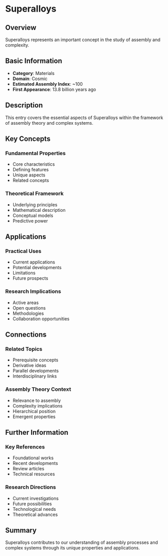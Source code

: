 # Superalloys

## Overview

Superalloys represents an important concept in the study of assembly and complexity.

## Basic Information

- **Category**: Materials
- **Domain**: Cosmic
- **Estimated Assembly Index**: ~100
- **First Appearance**: 13.8 billion years ago

## Description

This entry covers the essential aspects of Superalloys within the framework of assembly theory and complex systems.

## Key Concepts

### Fundamental Properties
- Core characteristics
- Defining features
- Unique aspects
- Related concepts

### Theoretical Framework
- Underlying principles
- Mathematical description
- Conceptual models
- Predictive power

## Applications

### Practical Uses
- Current applications
- Potential developments
- Limitations
- Future prospects

### Research Implications
- Active areas
- Open questions
- Methodologies
- Collaboration opportunities

## Connections

### Related Topics
- Prerequisite concepts
- Derivative ideas
- Parallel developments
- Interdisciplinary links

### Assembly Theory Context
- Relevance to assembly
- Complexity implications
- Hierarchical position
- Emergent properties

## Further Information

### Key References
- Foundational works
- Recent developments
- Review articles
- Technical resources

### Research Directions
- Current investigations
- Future possibilities
- Technological needs
- Theoretical advances

## Summary

Superalloys contributes to our understanding of assembly processes and complex systems through its unique properties and applications.
